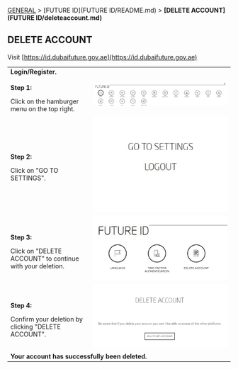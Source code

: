 [GENERAL](GENERAL/README.md) > [FUTURE ID](FUTURE ID/README.md) > **[DELETE ACCOUNT](FUTURE ID/deleteaccount.md)**

## DELETE ACCOUNT <br>

Visit [https://id.dubaifuture.gov.ae](https://id.dubaifuture.gov.ae)

<table>
  <thead>
  </thead>
  <tbody>
    <tr>
      <tr><td colspan="3"><b>Login/Register.</b></td>
    </tr>
    <tr>
    <td style="text-align: left"><p><b>Step 1:</b></p>Click on the hamburger menu on the top right.</td>
    <td style="text-align: center"><img src="deleteaccount01.JPG" alt="Delete Acccount 1"></td>
    </tr>
    <tr>
    <td style="text-align: left"><p><b>Step 2:</b></p>Click on "GO TO SETTINGS".</td>
    <td style="text-align: center"><img src="deleteaccount02.JPG" alt="Delete Acccount 2"></td>
    </tr>
    <tr>
    <td style="text-align: left"><p><b>Step 3:</b></p>Click on "DELETE ACCOUNT" to continue with your deletion.</td>
    <td style="text-align: center"><img src="deleteaccount03.JPG" alt="Delete Acccount 3"></td>
    </tr>
    <tr>
    <td style="text-align: left"><p><b>Step 4:</b></p>Confirm your deletion by clicking "DELETE ACCOUNT".</td>
    <td style="text-align: center"><img src="deleteaccount04.JPG" alt="Delete Acccount 3"></td>
    </tr>
    <tr>
      <tr><td colspan="3"><b>Your account has successfully been deleted.</b></td>
    </tr>
    </tbody>
</table>
